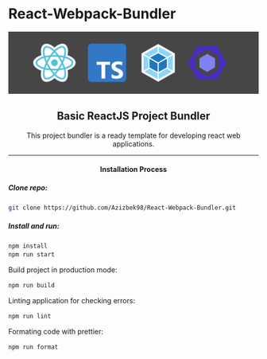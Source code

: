 # React-Webpack-Bundler

![Banner Image](./banner.png 'Banner Image')

<h2 align="center">Basic ReactJS Project Bundler</h2>

<p align="center">This project bundler is a ready template for developing react web applications.</p>

<hr />

<h4 align="center">Installation Process</h4>

##### Clone repo:

```bash
git clone https://github.com/Azizbek98/React-Webpack-Bundler.git
```

##### Install and run:

```bash
npm install
npm run start
```

Build project in production mode:

```bash
npm run build
```

Linting application for checking errors:

```bash
npm run lint
```

Formating code with prettier:

```bash
npm run format
```
